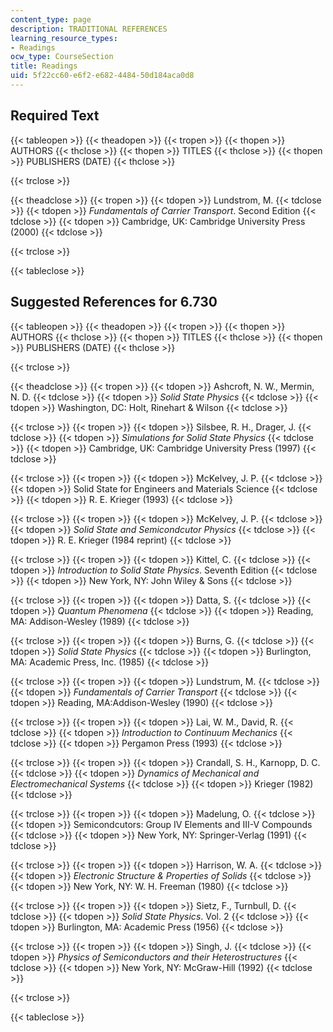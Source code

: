 ```yaml
---
content_type: page
description: TRADITIONAL REFERENCES
learning_resource_types:
- Readings
ocw_type: CourseSection
title: Readings
uid: 5f22cc60-e6f2-e682-4484-50d184aca0d8
---
```


Required Text
-------------

{{< tableopen >}}
{{< theadopen >}}
{{< tropen >}}
{{< thopen >}}
AUTHORS
{{< thclose >}}
{{< thopen >}}
TITLES
{{< thclose >}}
{{< thopen >}}
PUBLISHERS (DATE)
{{< thclose >}}

{{< trclose >}}

{{< theadclose >}}
{{< tropen >}}
{{< tdopen >}}
Lundstrom, M.
{{< tdclose >}}
{{< tdopen >}}
_Fundamentals of Carrier Transport_. Second Edition
{{< tdclose >}}
{{< tdopen >}}
Cambridge, UK: Cambridge University Press (2000)
{{< tdclose >}}

{{< trclose >}}

{{< tableclose >}}

Suggested References for 6.730
------------------------------

{{< tableopen >}}
{{< theadopen >}}
{{< tropen >}}
{{< thopen >}}
AUTHORS
{{< thclose >}}
{{< thopen >}}
TITLES
{{< thclose >}}
{{< thopen >}}
PUBLISHERS (DATE)
{{< thclose >}}

{{< trclose >}}

{{< theadclose >}}
{{< tropen >}}
{{< tdopen >}}
Ashcroft, N. W., Mermin, N. D.
{{< tdclose >}}
{{< tdopen >}}
_Solid State Physics_
{{< tdclose >}}
{{< tdopen >}}
Washington, DC: Holt, Rinehart & Wilson
{{< tdclose >}}

{{< trclose >}}
{{< tropen >}}
{{< tdopen >}}
Silsbee, R. H., Drager, J.
{{< tdclose >}}
{{< tdopen >}}
_Simulations for Solid State Physics_
{{< tdclose >}}
{{< tdopen >}}
Cambridge, UK: Cambridge University Press (1997)
{{< tdclose >}}

{{< trclose >}}
{{< tropen >}}
{{< tdopen >}}
McKelvey, J. P.
{{< tdclose >}}
{{< tdopen >}}
Solid State for Engineers and Materials Science
{{< tdclose >}}
{{< tdopen >}}
R. E. Krieger (1993)
{{< tdclose >}}

{{< trclose >}}
{{< tropen >}}
{{< tdopen >}}
McKelvey, J. P.
{{< tdclose >}}
{{< tdopen >}}
_Solid State and Semicondcutor Physics_
{{< tdclose >}}
{{< tdopen >}}
R. E. Krieger (1984 reprint)
{{< tdclose >}}

{{< trclose >}}
{{< tropen >}}
{{< tdopen >}}
Kittel, C.
{{< tdclose >}}
{{< tdopen >}}
_Introduction to Solid State Physics_. Seventh Edition
{{< tdclose >}}
{{< tdopen >}}
New York, NY: John Wiley & Sons
{{< tdclose >}}

{{< trclose >}}
{{< tropen >}}
{{< tdopen >}}
Datta, S.
{{< tdclose >}}
{{< tdopen >}}
_Quantum Phenomena_
{{< tdclose >}}
{{< tdopen >}}
Reading, MA: Addison-Wesley (1989)
{{< tdclose >}}

{{< trclose >}}
{{< tropen >}}
{{< tdopen >}}
Burns, G.
{{< tdclose >}}
{{< tdopen >}}
_Solid State Physics_
{{< tdclose >}}
{{< tdopen >}}
Burlington, MA: Academic Press, Inc. (1985)
{{< tdclose >}}

{{< trclose >}}
{{< tropen >}}
{{< tdopen >}}
Lundstrum, M.
{{< tdclose >}}
{{< tdopen >}}
_Fundamentals of Carrier Transport_
{{< tdclose >}}
{{< tdopen >}}
Reading, MA:Addison-Wesley (1990)
{{< tdclose >}}

{{< trclose >}}
{{< tropen >}}
{{< tdopen >}}
Lai, W. M., David, R.
{{< tdclose >}}
{{< tdopen >}}
_Introduction to Continuum Mechanics_
{{< tdclose >}}
{{< tdopen >}}
Pergamon Press (1993)
{{< tdclose >}}

{{< trclose >}}
{{< tropen >}}
{{< tdopen >}}
Crandall, S. H., Karnopp, D. C.
{{< tdclose >}}
{{< tdopen >}}
_Dynamics of Mechanical and Electromechanical Systems_
{{< tdclose >}}
{{< tdopen >}}
Krieger (1982)
{{< tdclose >}}

{{< trclose >}}
{{< tropen >}}
{{< tdopen >}}
Madelung, O.
{{< tdclose >}}
{{< tdopen >}}
Semicondcutors: Group IV Elements and III-V Compounds
{{< tdclose >}}
{{< tdopen >}}
New York, NY: Springer-Verlag (1991)
{{< tdclose >}}

{{< trclose >}}
{{< tropen >}}
{{< tdopen >}}
Harrison, W. A.
{{< tdclose >}}
{{< tdopen >}}
_Electronic Structure & Properties of Solids_
{{< tdclose >}}
{{< tdopen >}}
New York, NY: W. H. Freeman (1980)
{{< tdclose >}}

{{< trclose >}}
{{< tropen >}}
{{< tdopen >}}
Sietz, F., Turnbull, D.
{{< tdclose >}}
{{< tdopen >}}
_Solid State Physics_. Vol. 2
{{< tdclose >}}
{{< tdopen >}}
Burlington, MA: Academic Press (1956)
{{< tdclose >}}

{{< trclose >}}
{{< tropen >}}
{{< tdopen >}}
Singh, J.
{{< tdclose >}}
{{< tdopen >}}
_Physics of Semiconductors and their Heterostructures_
{{< tdclose >}}
{{< tdopen >}}
New York, NY: McGraw-Hill (1992)
{{< tdclose >}}

{{< trclose >}}

{{< tableclose >}}